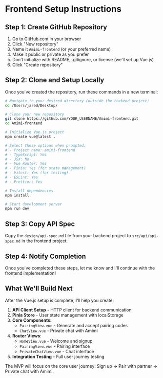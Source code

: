 # Frontend Setup Instructions

## Step 1: Create GitHub Repository

1. Go to GitHub.com in your browser
2. Click "New repository" 
3. Name it `Amimi-frontend` (or your preferred name)
4. Make it public or private as you prefer
5. Don't initialize with README, .gitignore, or license (we'll set up Vue.js)
6. Click "Create repository"

## Step 2: Clone and Setup Locally

Once you've created the repository, run these commands in a new terminal:

```bash
# Navigate to your desired directory (outside the backend project)
cd /Users/jared/Desktop/

# Clone your new repository
git clone https://github.com/YOUR_USERNAME/Amimi-frontend.git
cd Amimi-frontend

# Initialize Vue.js project
npm create vue@latest .

# Select these options when prompted:
# - Project name: amimi-frontend
# - TypeScript: Yes
# - JSX: No  
# - Vue Router: Yes
# - Pinia: Yes (for state management)
# - Vitest: Yes (for testing)
# - ESLint: Yes
# - Prettier: Yes

# Install dependencies
npm install

# Start development server
npm run dev
```

## Step 3: Copy API Spec

Copy the `design/api-spec.md` file from your backend project to `src/api/api-spec.md` in the frontend project.

## Step 4: Notify Completion

Once you've completed these steps, let me know and I'll continue with the frontend implementation!

## What We'll Build Next

After the Vue.js setup is complete, I'll help you create:

1. **API Client Setup** - HTTP client for backend communication
2. **Pinia Store** - User state management with localStorage
3. **Core Components**:
   - `PairingView.vue` - Generate and accept pairing codes
   - `ChatView.vue` - Private chat with Amimi
4. **Router Views**:
   - `HomeView.vue` - Welcome and signup
   - `PairingView.vue` - Pairing interface
   - `PrivateChatView.vue` - Chat interface
5. **Integration Testing** - Full user journey testing

The MVP will focus on the core user journey: Sign up → Pair with partner → Private chat with Amimi.
